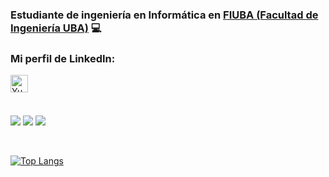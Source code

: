 <h3>
Estudiante de ingeniería en Informática en <a href="https://www.fi.uba.ar/" target="_blank" rel="noreferrer">FIUBA (Facultad de Ingeniería UBA)</a> 💻
</h3>

### Mi perfil de LinkedIn:

<a href="https://www.linkedin.com/in/juanmapascualosorio/"><img align="left" src="https://raw.githubusercontent.com/yushi1007/yushi1007/main/images/linkedin.svg" alt="Yu Shi | LinkedIn" width="28px"/></a>

</br>
</br>
</br>

![](https://img.shields.io/badge/Code-C++-informational?style=flat&logo=c%2B%2B&&logoColor=white&color=3CB371)
![](https://img.shields.io/badge/Code-C-informational?style=flat&logo=c&logoColor=white&color=8B008B)
![](https://img.shields.io/badge/Code-Python-informational?style=flat&logo=python&logoColor=white&color=4682B4)

</br>

[![Top Langs](https://github-readme-stats.vercel.app/api/top-langs/?username=JM-Pascual&layout=compact&theme=dark)](https://github.com/JM-Pascual)


<!--
**JM-Pascual/JM-Pascual** is a ✨ _special_ ✨ repository because its `README.md` (this file) appears on your GitHub profile.

